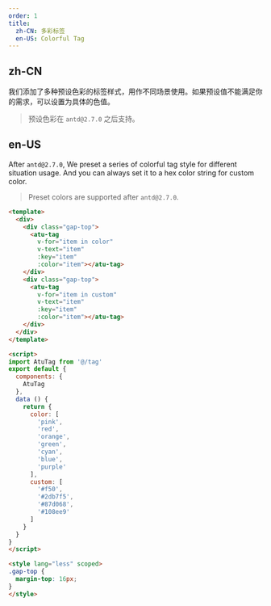 ```yaml
---
order: 1
title:
  zh-CN: 多彩标签
  en-US: Colorful Tag
---
```


## zh-CN

我们添加了多种预设色彩的标签样式，用作不同场景使用。如果预设值不能满足你的需求，可以设置为具体的色值。

> 预设色彩在 `antd@2.7.0` 之后支持。

## en-US

After `antd@2.7.0`, We preset a series of colorful tag style for different situation usage.
And you can always set it to a hex color string for custom color.

> Preset colors are supported after `antd@2.7.0`.

```` html
<template>
  <div>
    <div class="gap-top">
      <atu-tag
        v-for="item in color"
        v-text="item"
        :key="item"
        :color="item"></atu-tag>
    </div>
    <div class="gap-top">
      <atu-tag
        v-for="item in custom"
        v-text="item"
        :key="item"
        :color="item"></atu-tag>
    </div>
  </div>
</template>

<script>
import AtuTag from '@/tag'
export default {
  components: {
    AtuTag
  },
  data () {
    return {
      color: [
        'pink',
        'red',
        'orange',
        'green',
        'cyan',
        'blue',
        'purple'
      ],
      custom: [
        '#f50',
        '#2db7f5',
        '#87d068',
        '#108ee9'
      ]
    }
  }
}
</script>

<style lang="less" scoped>
.gap-top {
  margin-top: 16px;
}
</style>
````
